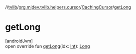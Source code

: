 //[tvlib](../../../index.md)/[org.mjdev.tvlib.helpers.cursor](../index.md)/[CachingCursor](index.md)/[getLong](get-long.md)

# getLong

[androidJvm]\
open override fun [getLong](get-long.md)(idx: [Int](https://kotlinlang.org/api/latest/jvm/stdlib/kotlin/-int/index.html)): [Long](https://kotlinlang.org/api/latest/jvm/stdlib/kotlin/-long/index.html)
